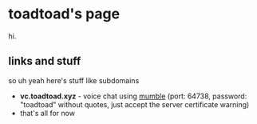 <!DOCTYPE html>
<head>
  <meta charset="utf-8">
  <meta name="viewport" content="width=device-width, initial-scale=1">
  <title>Toadtoad</title>
  <meta charset="utf-8">
  <meta name = "description" content = "the site of Toadtoad">
  <meta name = "author" content = "Toadtoad">
  <link rel="shortcut icon" type="image/x-icon" href="favicon.ico">
  <link rel="stylesheet" media="screen" href="https://fontlibrary.org/face/roboto" type="text/css"/> 
  <link rel="stylesheet" href="css/toadtoad1.css">
</head>

# toadtoad's page

hi. 

## links and stuff

so uh yeah here's stuff like subdomains

- **vc.toadtoad.xyz** - voice chat using [mumble](https://www.mumble.info/) (port: 64738, password: "toadtoad" without quotes, just accept the server certificate warning)
- that's all for now